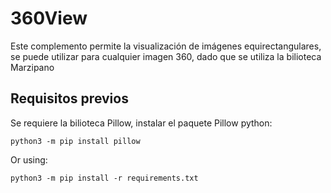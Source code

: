 # 360View
Este complemento permite la visualización de imágenes equirectangulares, se puede utilizar para cualquier imagen 360, dado que se utiliza la bilioteca Marzipano 

## Requisitos previos
Se requiere la bilioteca Pillow, instalar el paquete Pillow python:

`python3 -m pip install pillow`

Or using:

`python3 -m pip install -r requirements.txt`